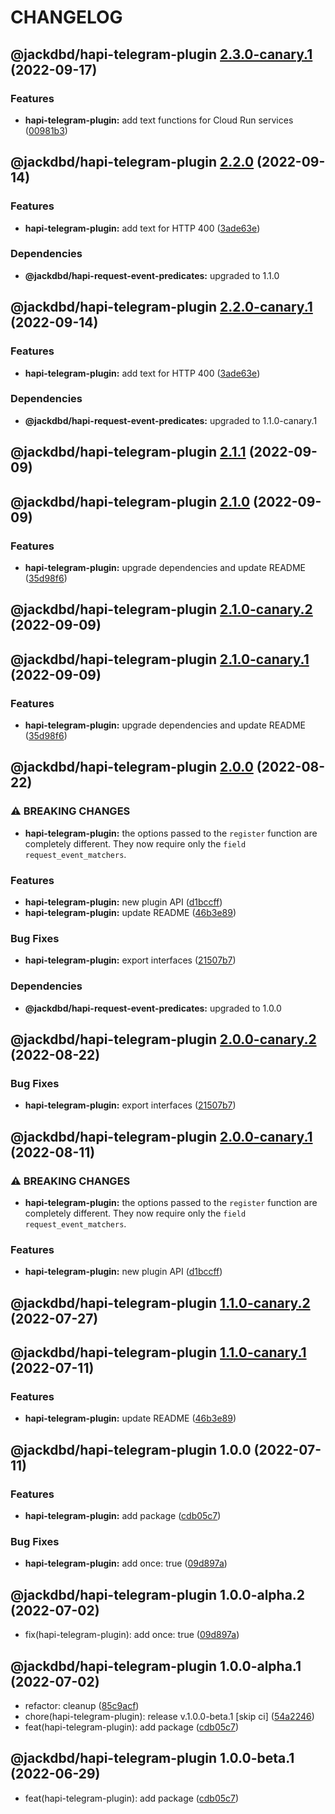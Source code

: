 # CHANGELOG

## @jackdbd/hapi-telegram-plugin [2.3.0-canary.1](https://github.com/jackdbd/matsuri/compare/@jackdbd/hapi-telegram-plugin@2.2.0...@jackdbd/hapi-telegram-plugin@2.3.0-canary.1) (2022-09-17)


### Features

* **hapi-telegram-plugin:** add text functions for Cloud Run services ([00981b3](https://github.com/jackdbd/matsuri/commit/00981b3aa9dacbff61aaa0da8edbd94e0ac12c69))

## @jackdbd/hapi-telegram-plugin [2.2.0](https://github.com/jackdbd/matsuri/compare/@jackdbd/hapi-telegram-plugin@2.1.1...@jackdbd/hapi-telegram-plugin@2.2.0) (2022-09-14)


### Features

* **hapi-telegram-plugin:** add text for HTTP 400 ([3ade63e](https://github.com/jackdbd/matsuri/commit/3ade63e58edf4380295c1a6049d281bf583e1944))



### Dependencies

* **@jackdbd/hapi-request-event-predicates:** upgraded to 1.1.0

## @jackdbd/hapi-telegram-plugin [2.2.0-canary.1](https://github.com/jackdbd/matsuri/compare/@jackdbd/hapi-telegram-plugin@2.1.1...@jackdbd/hapi-telegram-plugin@2.2.0-canary.1) (2022-09-14)


### Features

* **hapi-telegram-plugin:** add text for HTTP 400 ([3ade63e](https://github.com/jackdbd/matsuri/commit/3ade63e58edf4380295c1a6049d281bf583e1944))



### Dependencies

* **@jackdbd/hapi-request-event-predicates:** upgraded to 1.1.0-canary.1

## @jackdbd/hapi-telegram-plugin [2.1.1](https://github.com/jackdbd/matsuri/compare/@jackdbd/hapi-telegram-plugin@2.1.0...@jackdbd/hapi-telegram-plugin@2.1.1) (2022-09-09)

## @jackdbd/hapi-telegram-plugin [2.1.0](https://github.com/jackdbd/matsuri/compare/@jackdbd/hapi-telegram-plugin@2.0.0...@jackdbd/hapi-telegram-plugin@2.1.0) (2022-09-09)


### Features

* **hapi-telegram-plugin:** upgrade dependencies and update README ([35d98f6](https://github.com/jackdbd/matsuri/commit/35d98f6c94f7c57b89ab547bdd21316ac1bf2055))

## @jackdbd/hapi-telegram-plugin [2.1.0-canary.2](https://github.com/jackdbd/matsuri/compare/@jackdbd/hapi-telegram-plugin@2.1.0-canary.1...@jackdbd/hapi-telegram-plugin@2.1.0-canary.2) (2022-09-09)

## @jackdbd/hapi-telegram-plugin [2.1.0-canary.1](https://github.com/jackdbd/matsuri/compare/@jackdbd/hapi-telegram-plugin@2.0.0...@jackdbd/hapi-telegram-plugin@2.1.0-canary.1) (2022-09-09)


### Features

* **hapi-telegram-plugin:** upgrade dependencies and update README ([35d98f6](https://github.com/jackdbd/matsuri/commit/35d98f6c94f7c57b89ab547bdd21316ac1bf2055))

## @jackdbd/hapi-telegram-plugin [2.0.0](https://github.com/jackdbd/matsuri/compare/@jackdbd/hapi-telegram-plugin@1.0.0...@jackdbd/hapi-telegram-plugin@2.0.0) (2022-08-22)


### ⚠ BREAKING CHANGES

* **hapi-telegram-plugin:** the options passed to the `register` function are
completely different. They now require only the `field request_event_matchers`.

### Features

* **hapi-telegram-plugin:** new plugin API ([d1bccff](https://github.com/jackdbd/matsuri/commit/d1bccff7ae8d081c839a5d57e0ec75b9aa654366))
* **hapi-telegram-plugin:** update README ([46b3e89](https://github.com/jackdbd/matsuri/commit/46b3e8960c0d210bd7cdedf54bf240bea3933cd7))


### Bug Fixes

* **hapi-telegram-plugin:** export interfaces ([21507b7](https://github.com/jackdbd/matsuri/commit/21507b7416919ee037221b29eeb41d8002b82787))



### Dependencies

* **@jackdbd/hapi-request-event-predicates:** upgraded to 1.0.0

## @jackdbd/hapi-telegram-plugin [2.0.0-canary.2](https://github.com/jackdbd/matsuri/compare/@jackdbd/hapi-telegram-plugin@2.0.0-canary.1...@jackdbd/hapi-telegram-plugin@2.0.0-canary.2) (2022-08-22)


### Bug Fixes

* **hapi-telegram-plugin:** export interfaces ([21507b7](https://github.com/jackdbd/matsuri/commit/21507b7416919ee037221b29eeb41d8002b82787))

## @jackdbd/hapi-telegram-plugin [2.0.0-canary.1](https://github.com/jackdbd/matsuri/compare/@jackdbd/hapi-telegram-plugin@1.1.0-canary.2...@jackdbd/hapi-telegram-plugin@2.0.0-canary.1) (2022-08-11)


### ⚠ BREAKING CHANGES

* **hapi-telegram-plugin:** the options passed to the `register` function are
completely different. They now require only the `field request_event_matchers`.

### Features

* **hapi-telegram-plugin:** new plugin API ([d1bccff](https://github.com/jackdbd/matsuri/commit/d1bccff7ae8d081c839a5d57e0ec75b9aa654366))

## @jackdbd/hapi-telegram-plugin [1.1.0-canary.2](https://github.com/jackdbd/matsuri/compare/@jackdbd/hapi-telegram-plugin@1.1.0-canary.1...@jackdbd/hapi-telegram-plugin@1.1.0-canary.2) (2022-07-27)

## @jackdbd/hapi-telegram-plugin [1.1.0-canary.1](https://github.com/jackdbd/matsuri/compare/@jackdbd/hapi-telegram-plugin@1.0.0...@jackdbd/hapi-telegram-plugin@1.1.0-canary.1) (2022-07-11)


### Features

* **hapi-telegram-plugin:** update README ([46b3e89](https://github.com/jackdbd/matsuri/commit/46b3e8960c0d210bd7cdedf54bf240bea3933cd7))

## @jackdbd/hapi-telegram-plugin 1.0.0 (2022-07-11)


### Features

* **hapi-telegram-plugin:** add package ([cdb05c7](https://github.com/jackdbd/matsuri/commit/cdb05c7867637075f9618983cf378c01e61c4945))


### Bug Fixes

* **hapi-telegram-plugin:** add once: true ([09d897a](https://github.com/jackdbd/matsuri/commit/09d897a837ab66f375658656c2218ecd3dc69470))

## @jackdbd/hapi-telegram-plugin 1.0.0-alpha.2 (2022-07-02)

* fix(hapi-telegram-plugin): add once: true ([09d897a](https://github.com/jackdbd/matsuri/commit/09d897a))

## @jackdbd/hapi-telegram-plugin 1.0.0-alpha.1 (2022-07-02)

* refactor: cleanup ([85c9acf](https://github.com/jackdbd/matsuri/commit/85c9acf))
* chore(hapi-telegram-plugin): release v.1.0.0-beta.1 [skip ci] ([54a2246](https://github.com/jackdbd/matsuri/commit/54a2246))
* feat(hapi-telegram-plugin): add package ([cdb05c7](https://github.com/jackdbd/matsuri/commit/cdb05c7))

## @jackdbd/hapi-telegram-plugin 1.0.0-beta.1 (2022-06-29)

* feat(hapi-telegram-plugin): add package ([cdb05c7](https://github.com/jackdbd/matsuri/commit/cdb05c7))
